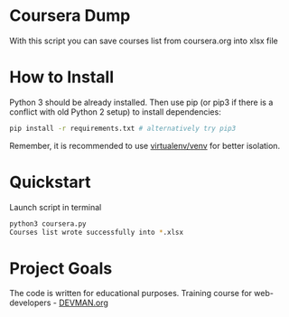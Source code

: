 # Coursera Dump

With this script you can save courses list from coursera.org into xlsx file

# How to Install

Python 3 should be already installed. Then use pip (or pip3 if there is a conflict with old Python 2 setup) to install dependencies:

```bash
pip install -r requirements.txt # alternatively try pip3
```

Remember, it is recommended to use [virtualenv/venv](https://devman.org/encyclopedia/pip/pip_virtualenv/) for better isolation.

# Quickstart

Launch script in terminal  

```bash
python3 coursera.py 
Courses list wrote successfully into *.xlsx
```

# Project Goals

The code is written for educational purposes. Training course for web-developers - [DEVMAN.org](https://devman.org)
